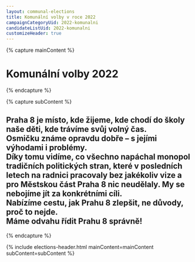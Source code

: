 ```yaml
---
layout: communal-elections
title: Komunální volby v roce 2022
campaignCategoryUid: 2022-komunalni
candidateListUid: 2022-komunalni
customizeHeader: true
---
```


{% capture mainContent %}
  <h1 class="head-alt-lg md:head-alt-xl text-center">Komunální volby 2022</h1>
{% endcapture %}

{% capture subContent %}
  <h2 class="head-xs md:head-base mt-2 text-center"><strong>Praha 8 je místo, kde žijeme, kde chodí do školy naše děti, kde trávíme svůj volný čas.</strong><br />Osmičku známe opravdu dobře – s jejími výhodami i problémy.<br />Díky tomu vidíme, co všechno napáchal monopol tradičních politických stran, které v posledních letech na radnici pracovaly bez jakékoliv vize a pro Městskou část Praha 8 nic neudělaly. My se nebojíme jít za konkrétními cíli.<br />Nabízíme cestu, jak Prahu 8 zlepšit, ne důvody, proč to nejde.<br /><strong>Máme odvahu řídit Prahu 8 správně!</strong></h2>
{% endcapture %}

{% include elections-header.html mainContent=mainContent subContent=subContent %}
